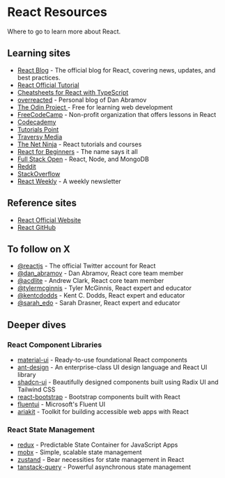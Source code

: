 # React Resources

Where to go to learn more about React.

## Learning sites
- [React Blog](https://reactjs.org/blog) - The official blog for React, covering news, updates, and best practices.
- [React Official Tutorial](https://react.dev/learn)
- [Cheatsheets for React with TypeScript](https://github.com/typescript-cheatsheets/react-typescript-cheatsheet)
- [overreacted](https://github.com/gaearon/overreacted.io) - Personal blog of Dan Abramov
- [The Odin Project ](https://theodinproject.com) - Free for learning web development
- [FreeCodeCamp](https://freecodecamp.org) - Non-profit organization that offers lessons in React
- [Codecademy](https://codecademy.com/learn/react)
- [Tutorials Point](https://tutorialspoint.com/reactjs/index.htm)
- [Traversy Media](https://www.traversymedia.com/Modern-React-Front-To-Back-Course)
- [The Net Ninja](https://thenetninja.co.uk/react) - React tutorials and courses
- [React for Beginners](https://reactforbeginners.com) - The name says it all
- [Full Stack Open](https://fullstackopen.com) -  React, Node, and MongoDB
- [Reddit](https://www.reddit.com/r/reactjs/)
- [StackOverflow](https://stackoverflow.com/questions/tagged/reactjs)
- [React Weekly](https://reactweekly.com) - A weekly newsletter

## Reference sites
- [React Official Website](https://react.dev/)
- [React GitHub](https://github.com/facebook/react)

## To follow on X
- [@reactjs](https://x.com/reactjs) - The official Twitter account for React
- [@dan_abramov](https://x.com/dan_abramov) - Dan Abramov, React core team member
- [@acdlite](https://x.com/acdlite) - Andrew Clark, React core team member
- [@tylermcginnis](https://x.com/tylermcginnis) - Tyler McGinnis, React expert and educator
- [@kentcdodds](https://x.com/kentcdodds) - Kent C. Dodds, React expert and educator
- [@sarah_edo](https://x.com/sarah_edo) - Sarah Drasner, React expert and educator

## Deeper dives
### React Component Libraries
- [material-ui](https://github.com/mui/material-ui) - Ready-to-use foundational React components
- [ant-design](https://github.com/ant-design/ant-design) - An enterprise-class UI design language and React UI library
- [shadcn-ui](https://github.com/shadcn-ui/ui) - Beautifully designed components built using Radix UI and Tailwind CSS
- [react-bootstrap](https://github.com/react-bootstrap/react-bootstrap) - Bootstrap components built with React
- [fluentui](https://github.com/microsoft/fluentui) - Microsoft's Fluent UI
- [ariakit](https://github.com/ariakit/ariakit) - Toolkit for building accessible web apps with React

### React State Management

- [redux](https://github.com/reduxjs/redux) - Predictable State Container for JavaScript Apps
- [mobx](https://github.com/mobxjs/mobx) - Simple, scalable state management
- [zustand](https://github.com/pmndrs/zustand) - Bear necessities for state management in React
- [tanstack-query](https://github.com/TanStack/query) - Powerful asynchronous state management
